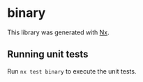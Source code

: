 # binary

This library was generated with [Nx](https://nx.dev).

## Running unit tests

Run `nx test binary` to execute the unit tests.
